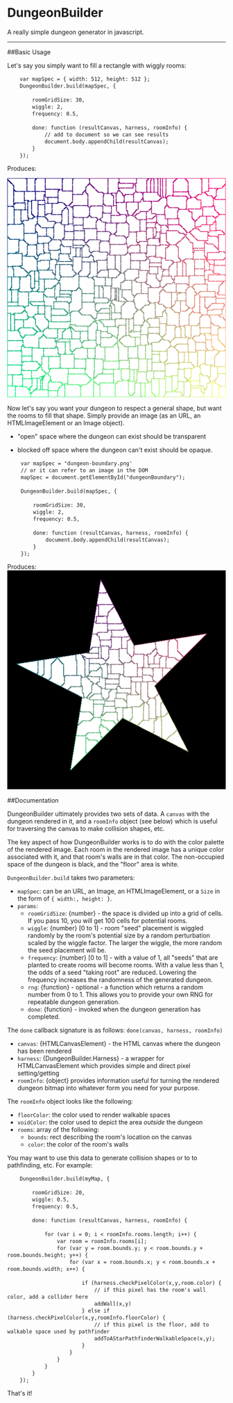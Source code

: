 # DungeonBuilder
A really simple dungeon generator in javascript.

---

##Basic Usage

Let's say you simply want to fill a rectangle with wiggly rooms:

		var mapSpec = { width: 512, height: 512 };
		DungeonBuilder.build(mapSpec, {

			roomGridSize: 30,
			wiggle: 2,
			frequency: 0.5,

			done: function (resultCanvas, harness, roomInfo) {
				// add to document so we can see results
				document.body.appendChild(resultCanvas);
			}
		});
		

Produces:

![Basic Grid](sample-fill-rect.png)

Now let's say you want your dungeon to respect a general shape, but want the rooms to fill that shape. Simply provide an image (as an URL, an HTMLImageElement or an Image object). 

 - "open" space where the dungeon can exist should be transparent
 - blocked off space where the dungeon can't exist should be opaque.
 
		var mapSpec = "dungeon-boundary.png'
		// or it can refer to an image in the DOM
		mapSpec = document.getElementById("dungeonBoundary"); 
		
		DungeonBuilder.build(mapSpec, {
		
			roomGridSize: 30,
			wiggle: 2,
			frequency: 0.5,
		
			done: function (resultCanvas, harness, roomInfo) {	
				document.body.appendChild(resultCanvas);
			}
		});

Produces:
![Star Dungeon](sample-star.png)

##Documentation

DungeonBuilder ultimately provides two sets of data. A `canvas` with the dungeon rendered in it, and a `roomInfo` object (see below) which is useful for traversing the canvas to make collision shapes, etc.

The key aspect of how DungeonBuilder works is to do with the color palette of the rendered image. Each room in the rendered image has a unique color associated with it, and that room's walls are in that color. The non-occupied space of the dungeon is black, and the "floor" area is white.

`DungeonBuilder.build` takes two parameters:

 - `mapSpec`: can be an URL, an Image, an HTMLImageElement, or a `Size` in the form of `{ width:, height: }`. 
 - `params`:
 	- `roomGridSize`: {number} - the space is divided up into a grid of cells. If you pass 10, you will get 100 cells for potential rooms.
 	 - `wiggle`: {number} [0 to 1] - room "seed" placement is wiggled randomly by the room's potential size by a random perturbation scaled by the wiggle factor. The larger the wiggle, the more random the seed placement will be.
 	 - `frequency`: {number} [0 to 1] - with a value of 1, all "seeds" that are planted to create rooms will become rooms. With a value less than 1, the odds of a seed "taking root" are reduced. Lowering the frequency increases the randomness of the generated dungeon.
 	 - `rng`: {function} - optional - a function which returns a random number from 0 to 1. This allows you to provide your own RNG for repeatable dungeon generation.
 	  - `done`: {function} - invoked when the dungeon generation has completed.
 	  
 	  
The `done` callback signature is as follows:
`done(canvas, harness, roomInfo)`

- `canvas`: {HTMLCanvasElement} - the HTML canvas where the dungeon has been rendered
- `harness`: {DungeonBuilder.Harness} - a wrapper for HTMLCanvasElement which provides simple and direct pixel setting/getting
- `roomInfo`: {object} provides information useful for turning the rendered dungeon bitmap into whatever form you need for your purpose.

The `roomInfo` object looks like the following:

 - `floorColor`: the color used to render walkable spaces
 - `voidColor`: the color used to depict the area *outside* the dungeon
 - `rooms`: array of the following:
 	- `bounds`: rect describing the room's location on the canvas
 	- `color`: the color of the room's walls
 		
 You may want to use this data to generate collision shapes or to to pathfinding, etc. For example:
 
 
		DungeonBuilder.build(myMap, {
		
			roomGridSize: 20,
			wiggle: 0.5,
			frequency: 0.5,
		
			done: function (resultCanvas, harness, roomInfo) {	

				for (var i = 0; i < roomInfo.rooms.length; i++) {
					var room = roomInfo.rooms[i];
					for (var y = room.bounds.y; y < room.bounds.y + room.bounds.height; y++) {
						for (var x = room.bounds.x; y < room.bounds.x + room.bounds.width; x++) {
												
							if (harness.checkPixelColor(x,y,room.color) {
								// if this pixel has the room's wall color, add a collider here
								addWall(x,y)
							} else if (harness.checkPixelColor(x,y,roomInfo.floorColor) {
								// if this pixel is the floor, add to walkable space used by pathfinder
								addToAStarPathfinderWalkableSpace(x,y);
							}
						}
					}
				}
			}
		}); 	
 
 That's it!